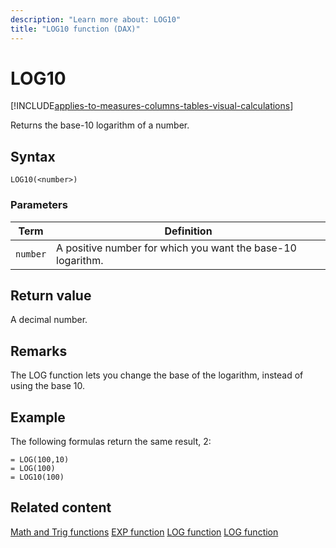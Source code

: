 ```yaml
---
description: "Learn more about: LOG10"
title: "LOG10 function (DAX)"
---
```

# LOG10

[!INCLUDE[applies-to-measures-columns-tables-visual-calculations](includes/applies-to-measures-columns-tables-visual-calculations.md)]

Returns the base-10 logarithm of a number.

## Syntax

```dax
LOG10(<number>)
```

### Parameters

|Term|Definition|
|--------|--------------|
|`number`|A positive number for which you want the base-10 logarithm.|

## Return value

A decimal number.

## Remarks

The LOG function lets you change the base of the logarithm, instead of using the base 10.

## Example

The following formulas return the same result, 2:

```dax
= LOG(100,10)
= LOG(100)
= LOG10(100)
```

## Related content

[Math and Trig functions](math-and-trig-functions-dax.md)
[EXP function](exp-function-dax.md)
[LOG function](log-function-dax.md)
[LOG function](log-function-dax.md)


